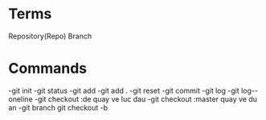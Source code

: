 # Terms

Repository(Repo)
Branch
# Commands

-git init
-git status
-git add
-git add .
-git reset
-git commit
-git log
-git log--oneline
-git checkout :de quay ve luc dau
-git checkout :master quay ve du an
-git branch
git checkout -b 